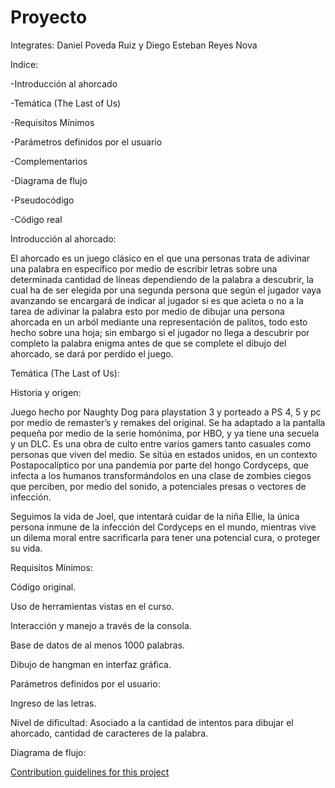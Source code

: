 # Proyecto
Integrates: Daniel Poveda Ruiz y Diego Esteban Reyes Nova

Indice: 

-Introducción al ahorcado 

-Temática (The Last of Us)

-Requisitos Mínimos

-Parámetros definidos por el usuario

-Complementarios

-Diagrama de flujo

-Pseudocódigo

-Código real


Introducción al ahorcado:

El ahorcado es un juego clásico en el que una personas trata de adivinar una palabra en específico por medio de escribir letras sobre una determinada cantidad de líneas dependiendo de la palabra a descubrir, la cual ha de ser elegida por una segunda persona que según el jugador vaya avanzando se encargará de indicar al jugador si es que acieta o no a la tarea de adivinar la palabra esto por medio de dibujar una persona ahorcada en un arból mediante una representación de palitos, todo esto hecho sobre una hoja; sin embargo si el jugador no llega a descubrir por completo la palabra enigma antes de que se complete el dibujo del ahorcado, se dará por perdido el juego.

Temática (The Last of Us):

Historia y origen: 

Juego hecho por Naughty Dog para playstation 3 y porteado a PS 4, 5 y pc por medio de remaster’s y remakes del original. Se ha adaptado a la pantalla pequeña por medio de la serie homónima, por HBO, y ya tiene una secuela y un DLC. Es una obra de culto entre varios gamers tanto casuales como personas que viven del medio. Se sitúa en estados unidos, en un contexto Postapocalíptico por una pandemia por parte del hongo Cordyceps, que infecta a los humanos transformándolos en una clase de zombies ciegos que perciben, por medio del sonido, a potenciales presas o vectores de infección.

Seguimos la vida de Joel, que intentará cuidar de la niña Ellie, la única persona inmune de la infección del Cordyceps en el mundo, mientras vive un dilema moral entre sacrificarla para tener una potencial cura, o proteger su vida.

Requisitos Mínimos:

Código original.

Uso de herramientas vistas en el curso.

Interacción y manejo a través de la consola.

Base de datos de al menos 1000 palabras.

Dibujo de hangman en interfaz gráfica.


Parámetros definidos por el usuario:

Ingreso de las letras.

Nivel de dificultad: Asociado a la cantidad de intentos para dibujar el ahorcado, cantidad de caracteres de la palabra.

Diagrama de flujo: 

[Contribution guidelines for this project](docs/CONTRIBUTING.md)

